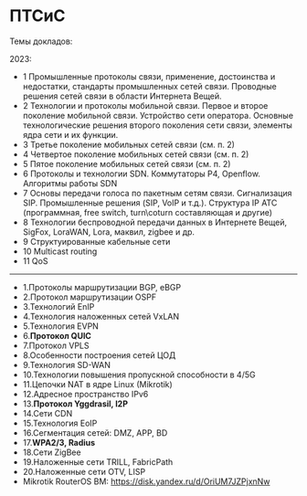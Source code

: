 # ПТСиС
Темы докладов:

2023:
 - 1 Промышленные протоколы связи, применение, достоинства и недостатки, стандарты промышленных сетей связи. Проводные решения сетей связи в области Интернета Вещей.
 - 2 Технологии и протоколы мобильной связи. Первое и второе поколение мобильной связи. Устройство сети оператора. Основные технологические решения второго поколения сети связи, элементы ядра сети и их функции.
 - 3 Третье поколение мобильных сетей связи (см. п. 2)
 - 4 Четвертое поколение мобильных сетей связи (см. п. 2)
 - 5 Пятое поколение мобильных сетей связи (см. п. 2)
 - 6 Протоколы и технологии SDN. Коммутаторы P4, Openflow. Алгоритмы работы SDN
 - 7 Основы передачи голоса по пакетным сетям связи. Сигнализация SIP. Промышленные решения (SIP, VoIP и т.д.). Структура IP АТС (программная, free switch, turn\coturn составляющая и другие)
 - 8 Технологии беспроводной передачи данных в Интернете Вещей, SigFox, LoraWAN, Lora, маквил, zigbee и др.
 - 9 Структуированные кабельные сети
 - 10 Multicast routing
 - 11 QoS

______________________________________

- 1.Протоколы маршрутизации BGP, eBGP
- 2.Протокол маршрутизации OSPF
- 3.Технологий EnIP
- 4.Технология наложенных сетей VxLAN
- 5.Технология EVPN
- 6.**Протокол QUIC**
- 7.Протокол VPLS
- 8.Особенности построения сетей ЦОД
- 9.Технология SD-WAN
- 10.Технологии повышения пропускной способности в 4/5G
- 11.Цепочки NAT в ядре Linux (Mikrotik)
- 12.Адресное пространство IPv6
- 13.**Протокол Yggdrasil, I2P**
- 14.Сети CDN
- 15.Технология EoIP
- 16.Сегментация сетей: DMZ, APP, BD
- 17.**WPA2/3, Radius**
- 18.Сети ZigBee
- 19.Наложенные сети TRILL, FabricPath
- 20.Наложенные сети OTV, LISP
- Mikrotik RouterOS ВМ: https://disk.yandex.ru/d/OriUM7JZPjxnNw
